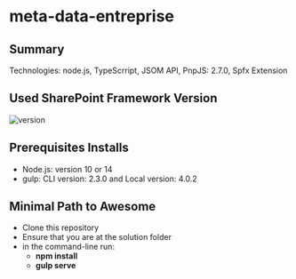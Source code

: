 # meta-data-entreprise

## Summary

Technologies: node.js, TypeScrript, JSOM API, PnpJS: 2.7.0, Spfx Extension

## Used SharePoint Framework Version

![version](https://img.shields.io/npm/v/@microsoft/sp-component-base/latest?color=green)

## Prerequisites Installs

- Node.js: version 10 or 14
- gulp: CLI version: 2.3.0 and Local version: 4.0.2

## Minimal Path to Awesome

- Clone this repository
- Ensure that you are at the solution folder
- in the command-line run:
  - **npm install**
  - **gulp serve**




